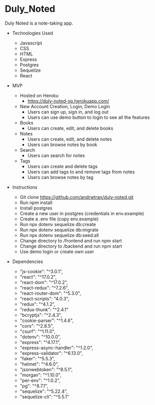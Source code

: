 # Duly_Noted

Duly Noted is a note-taking app.

* Technologies Used
  * Javascript
  * CSS
  * HTML
  * Express
  * Postgres
  * Sequelize
  * React

* MVP
  * Hosted on Heroku
    * https://duly-noted-sp.herokuapp.com/
  * New Account Creation, Login, Demo Login
    * Users can sign up, sign in, and log out
    * Users can use demo button to login to see all the features
  * Books
    * Users can create, edit, and delete books
  * Notes
    * Users can create, edit, and delete notes
    * Users can browse notes by book
  * Search
    * Users can search for notes
  * Tags
    * Users can create and delete tags
    * Users can add tags to and remove tags from notes
    * Users can browse notes by tag

* Instructions
  * Git clone https://github.com/andrwtran/duly-noted.git
  * Run npm install
  * Install postgres
  * Create a new user in postgres (credentials in env.example)
  * Create a .env file (copy env.example)
  * Run npx dotenv sequelize db:create
  * Run npx dotenv sequelize db:migrate
  * Run npx dotenv sequelize db:seed:all
  * Change directory to /frontend and run npm start
  * Change directory to /backend and run npm start
  * Use demo login or create own user

* Dependencies
  * "js-cookie": "^3.0.1",
  * "react": "^17.0.2",
  * "react-dom": "^17.0.2",
  * "react-redux": "^7.2.6",
  * "react-router-dom": "^5.3.0",
  * "react-scripts": "4.0.3",
  * "redux": "^4.1.2",
  * "redux-thunk": "^2.4.1"
  * "bcryptjs": "^2.4.3",
  * "cookie-parser": "^1.4.6",
  * "cors": "^2.8.5",
  * "csurf": "^1.11.0",
  * "dotenv": "^10.0.0",
  * "express": "^4.17.1",
  * "express-async-handler": "^1.2.0",
  * "express-validator": "^6.13.0",
  * "faker": "^5.5.3",
  * "helmet": "^4.6.0",
  * "jsonwebtoken": "^8.5.1",
  * "morgan": "^1.10.0",
  * "per-env": "^1.0.2",
  * "pg": "^8.7.1",
  * "sequelize": "^5.22.4",
  * "sequelize-cli": "^5.5.1"
